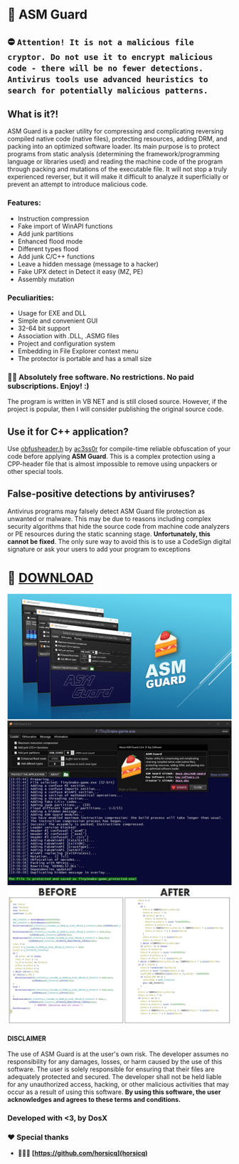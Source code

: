# 🔐 ASM Guard

## ⛔️ ```Attention! It is not a malicious file cryptor. Do not use it to encrypt malicious code - there will be no fewer detections. Antivirus tools use advanced heuristics to search for potentially malicious patterns.```

## What is it?!
ASM Guard is a packer utility for compressing and complicating reversing compiled native code (native files), protecting resources, adding DRM, and packing into an optimized software loader.
Its main purpose is to protect programs from static analysis (determining the framework/programming language or libraries used) and reading the machine code of the program through packing and mutations of the executable file. It will not stop a truly experienced reverser, but it will make it difficult to analyze it superficially or prevent an attempt to introduce malicious code.

### Features:
 * Instruction compression
 * Fake import of WinAPI functions
 * Add junk partitions
 * Enhanced flood mode
 * Different types flood
 * Add junk C/C++ functions
 * Leave a hidden message (message to a hacker)
 * Fake UPX detect in Detect it easy (MZ, PE)
 * Assembly mutation

### Peculiarities:
 * Usage for EXE and DLL
 * Simple and convenient GUI
 * 32-64 bit support
 * Association with .DLL, .ASMG files
 * Project and configuration system
 * Embedding in File Explorer context menu
 * The protector is portable and has a small size

 ### 💸🚫 Absolutely free software. No restrictions. No paid subscriptions. **Enjoy**! :)
The program is written in VB NET and is still closed source. However, if the project is popular, then I will consider publishing the original source code.

## Use it for C++ application?
Use [obfusheader.h](https://github.com/ac3ss0r/obfusheader.h) by [ac3ss0r](https://github.com/ac3ss0r) for compile-time reliable obfuscation of your code before applying **ASM Guard**.
This is a complex protection using a CPP-header file that is almost impossible to remove using unpackers or other special tools.

## False-positive detections by antiviruses?
Antivirus programs may falsely detect ASM Guard file protection as unwanted or malware. This may be due to reasons including complex security algorithms that hide the source code from machine code analyzers or PE resources during the static scanning stage. **Unfortunately, this cannot be fixed**. The only sure way to avoid this is to use a CodeSign digital signature or ask your users to add your program to exceptions

# 💾 [DOWNLOAD](https://github.com/DosX-dev/ASM-Guard/releases/tag/Latest)

![](https://raw.githubusercontent.com/DosX-dev/ASM-Guard/main/2.8.jpg)
![](https://raw.githubusercontent.com/DosX-dev/ASM-Guard/main/2.9.4.jpg)
![](https://raw.githubusercontent.com/DosX-dev/ASM-Guard/main/dem.jpg)

#### DISCLAIMER
The use of ASM Guard is at the user's own risk. The developer assumes no responsibility for any damages, losses, or harm caused by the use of this software. The user is solely responsible for ensuring that their files are adequately protected and secured. The developer shall not be held liable for any unauthorized access, hacking, or other malicious activities that may occur as a result of using this software. <b>By using this software, the user acknowledges and agrees to these terms and conditions.</b>

### Developed with <3, by DosX

### ❤️ Special thanks
 * 👨🏼‍💻 **[https://github.com/horsicq](horsicq)**

